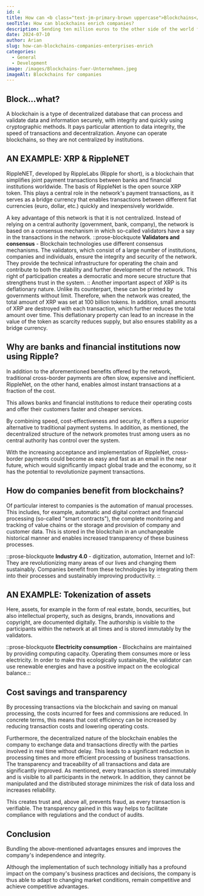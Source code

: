 ```yaml
---
id: 4
title: How can <b class="text-jm-primary-brown uppercase">Blockchains</b> Enrich your company?
seoTitle: How can blockchains enrich companies?
description: Sending ten million euros to the other side of the world for a fraction of a cent - several thousand times within a few seconds? Blockchain technologies are revolutionising all sectors of the economy at breakneck speed. But what are blockchains? How exactly is this changing the way we do business and how do companies benefit from it?
date: 2024-07-10
author: Arian
slug: how-can-blockchains-companies-enterprises-enrich
categories:
  - General
  - Development
image: /images/Blockchains-fuer-Unternehmen.jpeg
imageAlt: Blockchains for companies
---
```


## **Block...what?**

A blockchain is a type of decentralized database that can process and validate data and information securely, with
integrity and quickly using cryptographic methods. It pays particular attention to data integrity, the speed of
transactions and decentralization. Anyone can operate blockchains, so they are not centralized by institutions.

## **AN EXAMPLE: XRP & RippleNET**

RippleNET, developed by RippleLabs (Ripple for short), is a blockchain that simplifies joint payment transactions
between banks and financial institutions worldwide. The basis of RippleNet is the open source XRP token. This plays a
central role in the network's payment transactions, as it serves as a bridge currency that enables transactions between
different fiat currencies (euro, dollar, etc.) quickly and inexpensively worldwide.

A key advantage of this network is that it is not centralized. Instead of relying on a central authority (government,
bank, company), the network is based on a consensus mechanism in which so-called validators have a say in the
transactions in the network. ::prose-blockquote **Validators and consensus** - Blockchain technologies use different
consensus mechanisms. The validators, which consist of a large number of institutions, companies and individuals, ensure
the integrity and security of the network. They provide the technical infrastructure for operating the chain and
contribute to both the stability and further development of the network. This right of participation creates a
democratic and more secure structure that strengthens trust in the system. :: Another important aspect of XRP is its
deflationary nature. Unlike its counterpart, these can be printed by governments without limit. Therefore, when the
network was created, the total amount of XRP was set at 100 billion tokens. In addition, small amounts of XRP are
destroyed with each transaction, which further reduces the total amount over time. This deflationary property can lead
to an increase in the value of the token
as scarcity reduces supply, but also ensures stability as a bridge currency.

## **Why are banks and financial institutions now using Ripple?**

In addition to the aforementioned benefits offered by the network, traditional cross-border payments are often slow,
expensive and inefficient. RippleNet, on the other hand, enables almost instant transactions at a fraction of the cost.

This allows banks and financial institutions to reduce their operating costs and offer their customers faster and
cheaper
services.

By combining speed, cost-effectiveness and security, it offers a superior alternative to
traditional payment systems. In addition, as mentioned, the decentralized structure of the network promotes
trust among users as no central authority has control over the system.

With the increasing acceptance and implementation of RippleNet, cross-border payments could become as easy and fast as
an email in the near future, which would significantly impact global trade and the economy, so it has the potential to
revolutionize payment transactions.

## **How ​​do companies benefit from blockchains?**

Of particular interest to companies is the automation of manual processes. This includes, for example,
automatic and digital contract and financial processing (so-called "smart contracts"), the complete monitoring and
tracking of value chains or the storage and provision of company and customer data. This is stored in the blockchain in
an unchangeable historical manner and enables increased transparency of these business processes.

::prose-blockquote
**Industry 4.0** - digitization, automation, Internet and IoT: They are revolutionizing many areas of our
lives and changing them sustainably. Companies benefit from these technologies by integrating them into their
processes and sustainably improving productivity. ::

## **AN EXAMPLE: Tokenization of assets**

Here, assets, for example in the form of real estate, bonds, securities, but also intellectual property, such as
designs, brands, innovations and copyright, are documented digitally. The authorship is visible to the participants
within the network at all times and is stored immutably by the validators.

::prose-blockquote
**Electricity consumption** - Blockchains are maintained by providing computing capacity. Operating them consumes more
or less electricity. In order to make this ecologically sustainable, the validator can
use renewable energies and have a positive impact on the ecological balance.::

## **Cost savings and transparency**

By processing transactions via the blockchain and saving on manual processing, the costs incurred for fees and
commissions are reduced. In concrete terms, this means that cost efficiency can be increased by reducing transaction
costs and lowering operating costs.

Furthermore, the decentralized nature of the blockchain enables the company to exchange data and transactions directly
with the parties involved in real time without delay. This leads to a significant reduction in processing times and more
efficient processing of business transactions. The transparency and traceability of all transactions and data are
significantly improved. As mentioned, every transaction is stored immutably and is visible to all participants in the
network. In addition, they cannot be manipulated and the distributed storage minimizes the risk of data loss and
increases reliability.

This creates trust and, above all, prevents fraud, as every transaction is verifiable. The transparency gained in this
way helps to facilitate compliance with regulations and the conduct of audits.

## **Conclusion**

Bundling the above-mentioned advantages ensures and improves the company's independence and integrity.

Although the implementation of such technology initially has a profound impact on the company's business practices and
decisions, the company is thus able to adapt to changing market conditions,
remain competitive and achieve competitive advantages.
